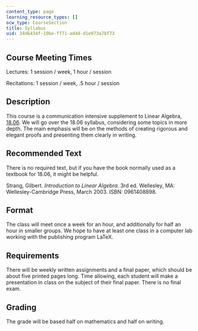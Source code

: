 ```yaml
---
content_type: page
learning_resource_types: []
ocw_type: CourseSection
title: Syllabus
uid: 34d6434f-19be-ff71-ad4d-d1e973a7bf73
---
```


Course Meeting Times
--------------------

Lectures: 1 session / week, 1 hour / session

Recitations: 1 session / week, .5 hour / session

Description
-----------

This course is a communication intensive supplement to Linear Algebra, [18.06](/courses/18-06-linear-algebra-spring-2005). We will go over the 18.06 syllabus, considering some topics in more depth. The main emphasis will be on the methods of creating rigorous and elegant proofs and presenting them clearly in writing.

Recommended Text
----------------

There is no required text, but if you have the book normally used as a textbook for 18.06, it might be helpful.

Strang, Gilbert. _Introduction to Linear Algebra._ 3rd ed. Wellesley, MA: Wellesley-Cambridge Press, March 2003. ISBN: 0961408898.

Format
------

The class will meet once a week for an hour, and additionally for half an hour in smaller groups. We hope to have at least one class in a computer lab working with the publishing program LaTeX.

Requirements
------------

There will be weekly written assignments and a final paper, which should be about five printed pages long. Time allowing, each student will make a presentation in class on the subject of their final paper. There is no final exam.

Grading
-------

The grade will be based half on mathematics and half on writing.